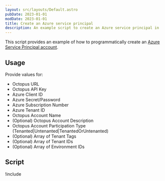 ```yaml
---
layout: src/layouts/Default.astro
pubDate: 2023-01-01
modDate: 2023-01-01
title: Create an Azure service principal
description: An example script to create an Azure service principal in Octopus.
---
```


This script provides an example of how to programmatically create an [Azure Service Principal account](/docs/infrastructure/accounts/azure/#azure-service-principal).

## Usage

Provide values for:

- Octopus URL
- Octopus API Key
- Azure Client ID
- Azure Secret/Password
- Azure Subscription Number
- Azure Tenant ID
- Octopus Account Name
- (Optional) Octopus Account Description
- Octopus Account Participation Type (Tenanted|Untenanted|TenantedOrUntenanted)
- (Optional) Array of Tenant Tags
- (Optional) Array of Tenant IDs
- (Optional) Array of Environment IDs

## Script

!include <create-azure-service-principal-scripts>
